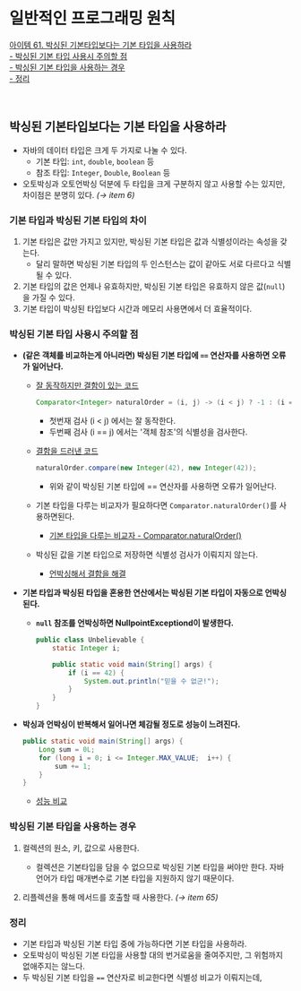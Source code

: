 # 일반적인 프로그래밍 원칙

[아이템 61. 박싱된 기본타입보다는 기본 타입을 사용하라](#박싱된-기본타입보다는-기본-타입을-사용하라)  
[- 박싱된 기본 타입 사용시 주의할 점](#박싱된-기본-타입-사용시-주의할-점)  
[- 박싱된 기본 타입을 사용하는 경우](#박싱된-기본-타입을-사용하는-경우)  
[- 정리](#정리)  

<br>

## 박싱된 기본타입보다는 기본 타입을 사용하라
- 자바의 데이터 타입은 크게 두 가지로 나눌 수 있다.
  - 기본 타입: `int`, `double`, `boolean` 등
  - 참조 타입: `Integer`, `Double`, `Boolean` 등
- 오토박싱과 오토언박싱 덕분에 두 타입을 크게 구분하지 않고 사용할 수는 있지만, 차이점은 분명히 있다. _(→ item 6)_

### 기본 타입과 박싱된 기본 타입의 차이
1. 기본 타입은 값만 가지고 있지만, 박싱된 기본 타입은 값과 식별성이라는 속성을 갖는다.
   - 달리 말하면 박싱된 기본 타입의 두 인스턴스는 값이 같아도 서로 다르다고 식별될 수 있다.
2. 기본 타입의 값은 언제나 유효하지만, 박싱된 기본 타입은 유효하지 않은 값(`null`)을 가질 수 있다.
3. 기본 타입이 박싱된 타입보다 시간과 메모리 사용면에서 더 효율적이다.


### 박싱된 기본 타입 사용시 주의할 점
- **(같은 객체를 비교하는게 아니라면) 박싱된 기본 타입에 `==` 연산자를 사용하면 오류가 일어난다.**
  - [잘 동작하지만 결함이 있는 코드](../../src/test/java/study/heejin/chapter9/item61/BrokenComparatorTest.java#LC15)
    ```java
    Comparator<Integer> naturalOrder = (i, j) -> (i < j) ? -1 : (i == j ? 0 : 1);
    ```
    - 첫번재 검사 (i < j) 에서는 잘 동작한다.
    - 두번째 검사 (i == j) 에서는 '객체 참조'의 식별성을 검사한다.
    
  - [결함을 드러낸 코드](../../src/test/java/study/heejin/chapter9/item61/BrokenComparatorTest.java#LC32)
    ```java
    naturalOrder.compare(new Integer(42), new Integer(42));
    ```
    - 위와 같이 박싱된 기본 타입에 == 연산자를 사용하면 오류가 일어난다.
    
  - 기본 타입을 다루는 비교자가 필요하다면 `Comparator.naturalOrder()`를 사용하면된다.
    - [기본 타입을 다루는 비교자 - Comparator.naturalOrder()](../../src/test/java/study/heejin/chapter9/item61/ComparatorTest.java#LC32)
  - 박싱된 값을 기본 타입으로 저장하면 식별성 검사가 이뤄지지 않는다. 
    - [언박싱해서 결함을 해결](../../src/test/java/study/heejin/chapter9/item61/ComparatorTest.java#LC15)
    

- **기본 타입과 박싱된 타입을 혼용한 연산에서는 박싱된 기본 타입이 자동으로 언박싱된다.**
  - **`null` 참조를 언박싱하면 NullpointExceptiond이 발생한다.**
    ```java
    public class Unbelievable {
        static Integer i;
    
        public static void main(String[] args) {
            if (i == 42) {
                System.out.println("믿을 수 없군!");
            }
        }
    }
    ```

- **박싱과 언박싱이 반복해서 일어나면 체감될 정도로 성능이 느려진다.**
  ```java
  public static void main(String[] args) {
      Long sum = 0L;
      for (long i = 0; i <= Integer.MAX_VALUE;  i++) {
          sum += 1;
      }
  }
  ```
  - [성능 비교](../../src/test/java/study/heejin/chapter9/item61/AutoBoxingSpeedTest.java)


### 박싱된 기본 타입을 사용하는 경우
1. 컬렉션의 원소, 키, 값으로 사용한다.
   - 컬렉션은 기본타입을 담을 수 없으므로 박싱된 기본 타입을 써야만 한다. 자바 언어가 타입 매개변수로 기본 타입을 지원하지 않기 때문이다.

2. 리플렉션을 통해 메서드를 호출할 때 사용한다. _(→ item 65)_



### 정리
- 기본 타입과 박싱된 기본 타입 중에 가능하다면 기본 타입을 사용하라.
- 오토박싱이 박싱된 기본 타입을 사용할 대의 번거로움을 줄여주지만, 그 위험까지 없애주지는 않느다.
- 두 박싱된 기본 타입을 `==` 연산자로 비교한다면 식별성 비교가 이뤄지는데, 



<br>

